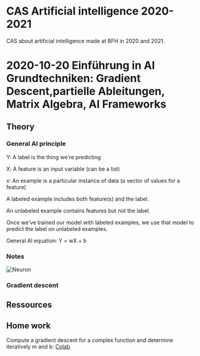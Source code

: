 # CAS Artificial intelligence 2020-2021

CAS about artificial intelligence made at BFH in 2020 and 2021.

# 2020-10-20 Einführung in AI Grundtechniken: Gradient Descent,partielle Ableitungen, Matrix Algebra, AI Frameworks

## Theory

### General AI principle

Y: A label is the thing we're predicting

X: A feature is an input variable (can be a list)

x: An example is a particular instance of data (a vector of values for a feature)

A labeled example includes both feature(s) and the label.

An unlabeled example contains features but not the label.

Once we've trained our model with labeled examples, we use that model to predict the label on unlabeled examples.

General AI equation: Y = wX + b

### Notes

![Neuron](https://drive.google.com/file/d/1DwdFEqoWczZEbDKUhDQhCEMDo7SZGNxr/preview)

### Gradient descent

## Ressources

## Home work

Compute a gradient descent for a complex function and determine iteratively m and b: [Colab](https://colab.research.google.com/drive/1PMeiTzdSRWs6JGV14g-OoAHgNkGns458#scrollTo=4h5c2kvByWnu)
